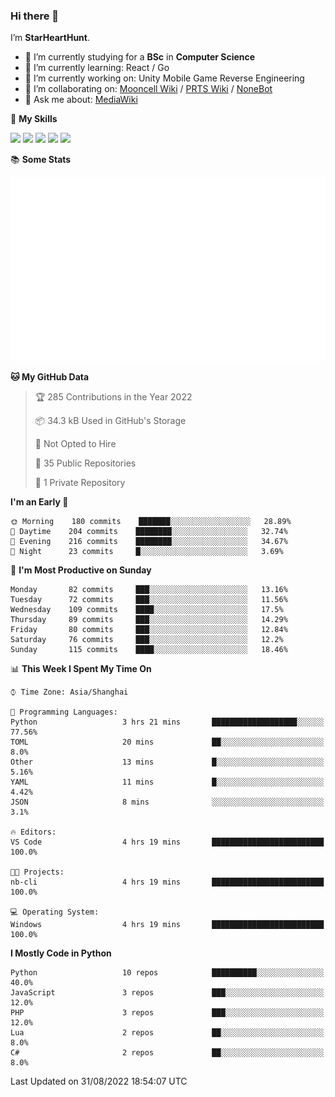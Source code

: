 ### Hi there 👋

I’m **StarHeartHunt**.

- 🏫 I’m currently studying for a **BSc** in **Computer Science**
- 🌱 I’m currently learning: React / Go
- 🔭 I’m currently working on: Unity Mobile Game Reverse Engineering
- 👯 I’m collaborating on: [Mooncell Wiki](https://fgo.wiki/) / [PRTS Wiki](http://prts.wiki/) / [NoneBot](https://github.com/nonebot)
- 💬 Ask me about: [MediaWiki](https://www.mediawiki.org)

🌟 **My Skills**

![](https://img.shields.io/badge/-Python-3e74a2?style=flat-square&logo=Python&logoColor=fff)
![](https://img.shields.io/badge/-Vue-4fc08d?style=flat-square&logo=vue.js&logoColor=fff)
![](https://img.shields.io/badge/-Node.js-339933?style=flat-square&logo=node.js&logoColor=fff)
![](https://img.shields.io/badge/-Linux-000000?style=flat-square&logo=Linux&logoColor=fff)
![](https://img.shields.io/badge/-Dotnet-512bd4?style=flat-square&logo=.net&logoColor=fff)

📚 **Some Stats**

![](https://github.com/StarHeartHunt/github-stats/blob/master/generated/overview.svg)

<!--START_SECTION:waka-->
**🐱 My GitHub Data** 

> 🏆 285 Contributions in the Year 2022
 > 
> 📦 34.3 kB Used in GitHub's Storage 
 > 
> 🚫 Not Opted to Hire
 > 
> 📜 35 Public Repositories 
 > 
> 🔑 1 Private Repository 
 > 
**I'm an Early 🐤** 

```text
🌞 Morning    180 commits    ███████░░░░░░░░░░░░░░░░░░   28.89% 
🌆 Daytime    204 commits    ████████░░░░░░░░░░░░░░░░░   32.74% 
🌃 Evening    216 commits    ████████░░░░░░░░░░░░░░░░░   34.67% 
🌙 Night      23 commits     █░░░░░░░░░░░░░░░░░░░░░░░░   3.69%

```
📅 **I'm Most Productive on Sunday** 

```text
Monday       82 commits     ███░░░░░░░░░░░░░░░░░░░░░░   13.16% 
Tuesday      72 commits     ███░░░░░░░░░░░░░░░░░░░░░░   11.56% 
Wednesday    109 commits    ████░░░░░░░░░░░░░░░░░░░░░   17.5% 
Thursday     89 commits     ███░░░░░░░░░░░░░░░░░░░░░░   14.29% 
Friday       80 commits     ███░░░░░░░░░░░░░░░░░░░░░░   12.84% 
Saturday     76 commits     ███░░░░░░░░░░░░░░░░░░░░░░   12.2% 
Sunday       115 commits    ████░░░░░░░░░░░░░░░░░░░░░   18.46%

```


📊 **This Week I Spent My Time On** 

```text
⌚︎ Time Zone: Asia/Shanghai

💬 Programming Languages: 
Python                   3 hrs 21 mins       ███████████████████░░░░░░   77.56% 
TOML                     20 mins             ██░░░░░░░░░░░░░░░░░░░░░░░   8.0% 
Other                    13 mins             █░░░░░░░░░░░░░░░░░░░░░░░░   5.16% 
YAML                     11 mins             █░░░░░░░░░░░░░░░░░░░░░░░░   4.42% 
JSON                     8 mins              ░░░░░░░░░░░░░░░░░░░░░░░░░   3.1%

🔥 Editors: 
VS Code                  4 hrs 19 mins       █████████████████████████   100.0%

🐱‍💻 Projects: 
nb-cli                   4 hrs 19 mins       █████████████████████████   100.0%

💻 Operating System: 
Windows                  4 hrs 19 mins       █████████████████████████   100.0%

```

**I Mostly Code in Python** 

```text
Python                   10 repos            ██████████░░░░░░░░░░░░░░░   40.0% 
JavaScript               3 repos             ███░░░░░░░░░░░░░░░░░░░░░░   12.0% 
PHP                      3 repos             ███░░░░░░░░░░░░░░░░░░░░░░   12.0% 
Lua                      2 repos             ██░░░░░░░░░░░░░░░░░░░░░░░   8.0% 
C#                       2 repos             ██░░░░░░░░░░░░░░░░░░░░░░░   8.0%

```



 Last Updated on 31/08/2022 18:54:07 UTC
<!--END_SECTION:waka-->
